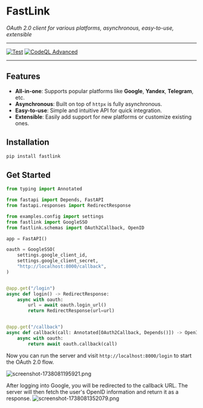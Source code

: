 # FastLink

_OAuth 2.0 client for various platforms, asynchronous, easy-to-use, extensible_

---

[![Test](https://github.com/everysoftware/fastlink/actions/workflows/test.yml/badge.svg)](https://github.com/everysoftware/fastlink/actions/workflows/test.yml)
[![CodeQL Advanced](https://github.com/everysoftware/fastlink/actions/workflows/codeql.yml/badge.svg)](https://github.com/everysoftware/fastlink/actions/workflows/codeql.yml)

---

## Features

- **All-in-one**: Supports popular platforms like **Google**, **Yandex**, **Telegram**, etc.
- **Asynchronous**: Built on top of `httpx` is fully asynchronous.
- **Easy-to-use**: Simple and intuitive API for quick integration.
- **Extensible**: Easily add support for new platforms or customize existing ones.

## Installation

```bash
pip install fastlink
```

## Get Started

```python
from typing import Annotated

from fastapi import Depends, FastAPI
from fastapi.responses import RedirectResponse

from examples.config import settings
from fastlink import GoogleSSO
from fastlink.schemas import OAuth2Callback, OpenID

app = FastAPI()

oauth = GoogleSSO(
    settings.google_client_id,
    settings.google_client_secret,
    "http://localhost:8000/callback",
)


@app.get("/login")
async def login() -> RedirectResponse:
    async with oauth:
        url = await oauth.login_url()
        return RedirectResponse(url=url)


@app.get("/callback")
async def callback(call: Annotated[OAuth2Callback, Depends()]) -> OpenID:
    async with oauth:
        return await oauth.callback(call)

```

Now you can run the server and visit `http://localhost:8000/login` to start the OAuth 2.0 flow.

![screenshot-1738081195921.png](assets/screenshot-1738081195921.png)

After logging into Google, you will be redirected to the callback URL. The server will then fetch the user's OpenID
information and return it as a response.
![screenshot-1738081352079.png](assets/screenshot-1738081352079.png)
